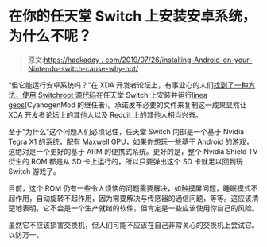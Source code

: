 # 在你的任天堂 Switch 上安装安卓系统，为什么不呢？

> 原文:[https://hackaday . com/2019/07/26/installing-Android-on-your-Nintendo-switch-cause-why-not/](https://hackaday.com/2019/07/26/installing-android-on-your-nintendo-switch-because-why-not/)

“但它能运行安卓系统吗？”在 XDA 开发者论坛上，有事业心的人们[找到了一种方法，使用](https://forum.xda-developers.com/nintendo-switch/nintendo-switch-news-guides-discussion--development/rom-switchroot-lineageos-15-1-t3951389) [Switchroot 源代码](https://switchroot.org/)在任天堂 Switch 上安装并运行[linea geos](https://en.wikipedia.org/wiki/LineageOS)(CyanogenMod 的继任者)。承诺发布必要的文件来复制这一成果显然让 XDA 开发者论坛上的其他人以及 Reddit 上的其他人相当兴奋。

至于“为什么”这个问题人们必须记住，任天堂 Switch 内部是一个基于 Nvidia Tegra X1 的系统，配有 Maxwell GPU，如果你想玩一些基于 Android 的游戏，这绝对是一个更好的基于 ARM 的便携式系统。更好的是，整个 Nvidia Shield TV 衍生的 ROM 都是从 SD 卡上运行的，所以只要弹出这个 SD 卡就足以回到玩 Switch 游戏了。

目前，这个 ROM 仍有一些令人烦恼的问题需要解决，如触摸屏问题，睡眠模式不起作用，自动旋转不起作用，因为需要解决与传感器的通信问题，等等。这应该清楚地表明，它不会是一个生产就绪的软件，但肯定是一些应该使用你自己的风险。

虽然它不应该损害交换机，但人们可能不应该在自己非常关心的交换机上尝试它。以防万一。